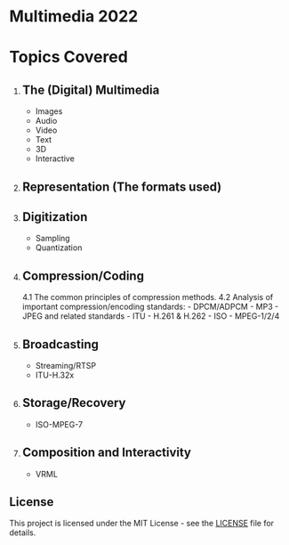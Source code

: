 # Multimedia 2022

# Topics Covered

1. ## The (Digital) Multimedia
   - Images
   - Audio
   - Video
   - Text
   - 3D
   - Interactive

2. ## Representation (The formats used)

3. ## Digitization
   - Sampling
   - Quantization

4. ## Compression/Coding
   4.1 The common principles of compression methods.
   4.2 Analysis of important compression/encoding standards:
       - DPCM/ADPCM
       - MP3
       - JPEG and related standards
       - ITU - H.261 & H.262
       - ISO - MPEG-1/2/4

5. ## Broadcasting
   - Streaming/RTSP
   - ITU-H.32x

6. ## Storage/Recovery
   - ISO-MPEG-7

7. ## Composition and Interactivity
   - VRML



## License

This project is licensed under the MIT License - see the [LICENSE](LICENSE) file for details.
